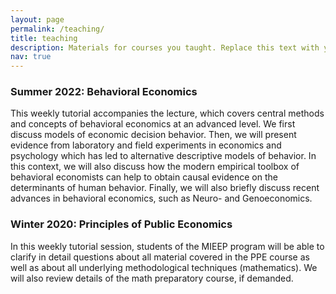 ```yaml
---
layout: page
permalink: /teaching/
title: teaching
description: Materials for courses you taught. Replace this text with your description.
nav: true
---
```


### Summer 2022: Behavioral Economics

This weekly tutorial accompanies the lecture, which covers central methods and concepts of behavioral economics at an advanced level. We first discuss models of economic decision behavior. Then, we will present evidence from laboratory and field experiments in economics and psychology which has led to alternative descriptive models of behavior. In this context, we will also discuss how the modern empirical toolbox of behavioral economists can help to obtain causal evidence on the determinants of human behavior. Finally, we will also briefly discuss recent advances in behavioral economics, such as Neuro- and Genoeconomics. 
 

### Winter 2020: Principles of Public Economics

In this weekly tutorial session, students of the MIEEP program will be able to clarify in detail questions about all material covered in the PPE course as well as about all underlying methodological techniques (mathematics). We will also review details of the math preparatory course, if demanded.
